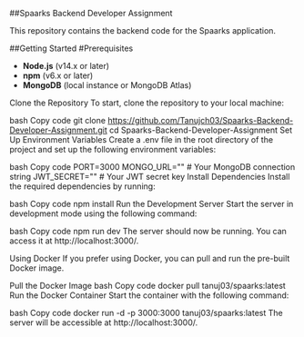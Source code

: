##Spaarks Backend Developer Assignment
<p>This repository contains the backend code for the Spaarks application.</p>


##Getting Started
#Prerequisites
<ul>
        <li><strong>Node.js</strong> (v14.x or later)</li>
        <li><strong>npm</strong> (v6.x or later)</li>
        <li><strong>MongoDB</strong> (local instance or MongoDB Atlas)</li>
</ul>
Clone the Repository
To start, clone the repository to your local machine:

bash
Copy code
git clone https://github.com/Tanujch03/Spaarks-Backend-Developer-Assignment.git
cd Spaarks-Backend-Developer-Assignment
Set Up Environment Variables
Create a .env file in the root directory of the project and set up the following environment variables:

bash
Copy code
PORT=3000
MONGO_URL=""  # Your MongoDB connection string
JWT_SECRET="" # Your JWT secret key
Install Dependencies
Install the required dependencies by running:

bash
Copy code
npm install
Run the Development Server
Start the server in development mode using the following command:

bash
Copy code
npm run dev
The server should now be running. You can access it at http://localhost:3000/.

Using Docker
If you prefer using Docker, you can pull and run the pre-built Docker image.

Pull the Docker Image
bash
Copy code
docker pull tanuj03/spaarks:latest
Run the Docker Container
Start the container with the following command:

bash
Copy code
docker run -d -p 3000:3000 tanuj03/spaarks:latest
The server will be accessible at http://localhost:3000/.
